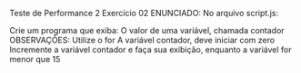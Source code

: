 Teste de Performance 2
Exercício 02
ENUNCIADO:
No arquivo script.js:

Crie um programa que exiba:
O valor de uma variável, chamada contador
OBSERVAÇÕES:
Utilize o for
A variável contador, deve iniciar com zero
Incremente a variável contador e faça sua exibição, enquanto a variável for menor que 15